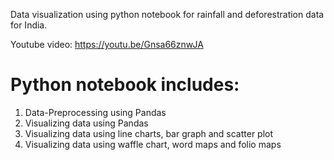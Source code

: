 Data visualization using python notebook for rainfall and deforestration data for India.

Youtube video:
https://youtu.be/Gnsa66znwJA

# Python notebook includes:
1. Data-Preprocessing using Pandas
2. Visualizing data using Pandas
3. Visualizing data using line charts, bar graph and scatter plot
4. Visualizing data using waffle chart, word maps and folio maps
